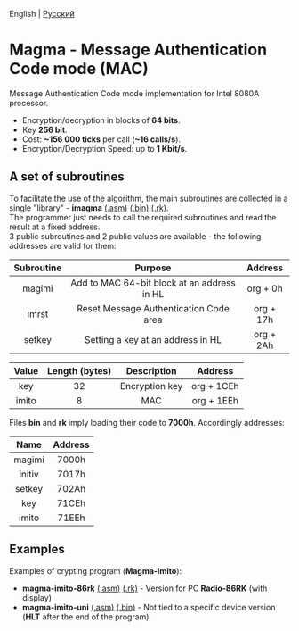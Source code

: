 English | [Русский](https://github.com/Bs0Dd/magma-8080/blob/main/MAC/README-ru_RU.md)

# Magma - Message Authentication Code mode (MAC)

Message Authentication Code mode implementation for Intel 8080A processor.

* Encryption/decryption in blocks of **64 bits**.
* Key **256 bit**.
* Cost: **~156 000 ticks** per call (**~16 calls/s**).
* Encryption/Decryption Speed: up to **1 Kbit/s**.


## A set of subroutines

To facilitate the use of the algorithm, the main subroutines are collected in a single "library" - **imagma** [(.asm)](https://github.com/Bs0Dd/magma-8080/blob/main/MAC/imagma.asm) [(.bin)](https://github.com/Bs0Dd/magma-8080/blob/main/MAC/imagma.bin) [(.rk)](https://github.com/Bs0Dd/magma-8080/blob/main/MAC/imagma.rk).  
The programmer just needs to call the required subroutines and read the result at a fixed address.  
3 public subroutines and 2 public values ​​are available - the following addresses are valid for them:

|  Subroutine  |                    Purpose                  |  Address  |
| :----------: | :-----------------------------------------: | :-------: |
|    magimi    | Add to MAC 64-bit block at an address in HL | org + 0h  |
|    imrst     |    Reset Message Authentication Code area   | org + 17h |
|    setkey    |       Setting a key at an address in HL     | org + 2Ah |

|  Value   | Length (bytes) |   Description   |  Address   |
| :------: | :------------: | :-------------: | :--------: |
|   key    |       32       |  Encryption key | org + 1CEh |
|  imito   |       8        |       MAC       | org + 1EEh |


Files **bin** and **rk** imply loading their code to **7000h**. Accordingly addresses:

|   Name   | Address |
| :------: | :-----: |
|  magimi  |  7000h  |
|  initiv  |  7017h  |
|  setkey  |  702Ah  |
|   key    |  71CEh  |
|  imito   |  71EEh  |


## Examples

Examples of crypting program (**Magma-Imito**):  
 * **magma-imito-86rk** [(.asm)](https://github.com/Bs0Dd/magma-8080/blob/main/MAC/magma-imito-86rk.asm) [(.rk)](https://github.com/Bs0Dd/magma-8080/blob/main/MAC/magma-imito-86rk.rk) - Version for PC **Radio-86RK** (with display)  
 * **magma-imito-uni** [(.asm)](https://github.com/Bs0Dd/magma-8080/blob/main/MAC/magma-imito-uni.asm) [(.bin)](https://github.com/Bs0Dd/magma-8080/blob/main/MAC/magma-imito-uni.bin) - Not tied to a specific device version (**HLT** after the end of the program)
 
